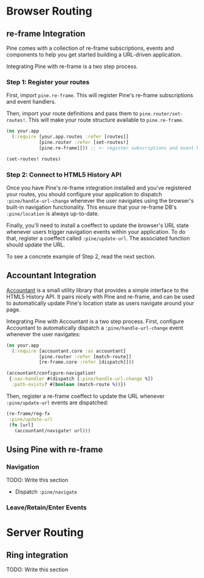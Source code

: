 # Browser Routing

## re-frame Integration

Pine comes with a collection of re-frame subscriptions, events and components to
help you get started building a URL-driven application.

Integrating Pine with re-frame is a two step process.

### Step 1: Register your routes

First, import `pine.re-frame`. This will register Pine's re-frame subscriptions
and event handlers.

Then, import your route definitions and pass them to `pine.router/set-routes!`.
This will make your route structure available to `pine.re-frame`.

```clojure
(ns your.app
  (:require [your.app.routes :refer [routes]]
            [pine.router :refer [set-routes!]
            [pine.re-frame]])) ;; <- register subscriptions and event handlers

(set-routes! routes)
```

### Step 2: Connect to HTML5 History API

Once you have Pine's re-frame integration installed and you've registered your
routes, you should configure your application to dispatch
`:pine/handle-url-change` whenever the user navigates using the browser's
built-in navigation functionality. This ensure that your re-frame DB's
`:pine/location` is always up-to-date.

Finally, you'll need to install a coeffect to update the browser's URL state
whenever users trigger navigation events within your application. To do that,
register a coeffect called `:pine/update-url`. The associated function should
update the URL.

To see a concrete example of Step 2, read the next section.


## Accountant Integration

[Accountant](https://github.com/venantius/accountant) is a small utility library
that provides a simple interface to the HTML5 History API. It pairs nicely with
Pine and re-frame, and can be used to automatically update Pine's location state
as users navigate around your page.

Integrating Pine with Accountant is a two step process. First, configure
Accountant to automatically dispatch a `:pine/handle-url-change` event whenever
the user navigates:

```clojure
(ns your.app
  (:require [accountant.core :as accountant]
            [pine.router :refer [match-route]]
            [re-frame.core :refer [dispatch]]))

(accountant/configure-navigation!
 {:nav-handler #(dispatch [:pine/handle-url-change %])
  :path-exists? #(boolean (match-route %))})
```

Then, register a re-frame coeffect to update the URL whenever `:pine/update-url`
events are dispatched:

```clojure
(re-frame/reg-fx
 :pine/update-url
 (fn [url]
   (accountant/navigate! url)))
```

## Using Pine with re-frame

### Navigation

TODO: Write this section
- Dispatch `:pine/navigate`

### Leave/Retain/Enter Events

# Server Routing
## Ring integration

TODO: Write this section



